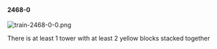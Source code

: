 #### 2468-0
![train-2468-0-0.png](https://github.com/lil-lab/nlvr/raw/master/nlvr/train/images/22/train-2468-0-0.png "train-2468-0-0.png")

There is at least 1 tower with at least 2 yellow blocks stacked together